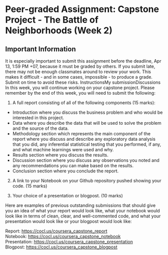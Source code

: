 # Peer-graded Assignment: Capstone Project - The Battle of Neighborhoods (Week 2)

## Important Information
It is especially important to submit this assignment before the deadline, Apr 13, 1:59 PM +07, because it must be graded by others. If you submit late, there may not be enough classmates around to review your work. This makes it difficult - and in some cases, impossible - to produce a grade. Submit on time to avoid these risks.
InstructionsMy submissionDiscussions
In this week, you will continue working on your capstone project. Please remember by the end of this week, you will need to submit the following:

1. A full report consisting of all of the following components (15 marks):
+ Introduction where you discuss the business problem and who would be interested in this project.
+ Data where you describe the data that will be used to solve the problem and the source of the data.
+ Methodology section which represents the main component of the report where you discuss and describe any exploratory data analysis that you did, any inferential statistical testing that you performed, if any, and what machine learnings were used and why.
+ Results section where you discuss the results.
+ Discussion section where you discuss any observations you noted and any recommendations you can make based on the results.
+ Conclusion section where you conclude the report.

2. A link to your Notebook on your Github repository pushed showing your code. (15 marks)

3. Your choice of a presentation or blogpost. (10 marks)

Here are examples of previous outstanding submissions that should give you an idea of what your report would look like, what your notebook would look like in terms of clean, clear, and well-commented code, and what your presentation would look like or your blogpost would look like:

Report: https://cocl.us/coursera_capstone_report  
Notebook: https://cocl.us/coursera_capstone_notebook  
Presentation: https://cocl.us/coursera_capstone_presentation  
Blogpost: https://cocl.us/coursera_capstone_blogpost
